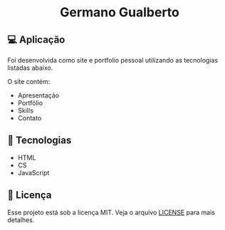<h1 align="center">
    <strong>Germano Gualberto</strong>
</h1>

## 💻 Aplicação

Foi desenvolvida como site e portfolio pessoal utilizando as tecnologias listadas abaixo.

O site contém:

* Apresentação
* Portfólio
* Skills
* Contato

## 🚀 Tecnologias

* HTML
* CS
* JavaScript


## 📝 Licença

Esse projeto está sob a licença MIT. Veja o arquivo [LICENSE](LICENSE) para mais detalhes.